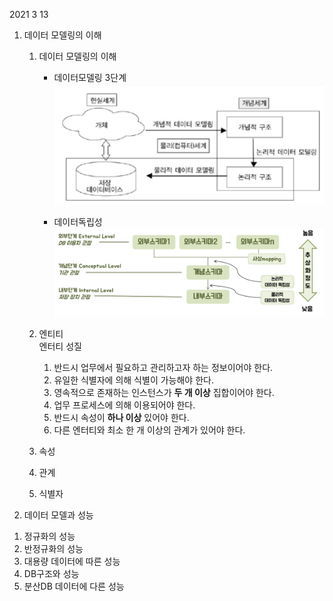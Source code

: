 2021 3 13

1. 데이터 모델링의 이해
    1) 데이터 모델링의 이해
        - 데이터모델링 3단계
        ![Data Modeling](/Image/data_modeling.png)

        - 데이터독립성 
        ![Data Modeling](/Image/databease_3Level.png)
   
    2) 엔티티  
        엔터티 성질
        1. 반드시 업무에서 필요하고 관리하고자 하는 정보이어야 한다.
        2. 유일한 식별자에 의해 식별이 가능해야 한다.
        3. 영속적으로 존재하는 인스턴스가 **두 개 이상** 집합이어야 한다.
        4. 업무 프로세스에 의해 이용되어야 한다.
        5. 반드시 속성이 **하나 이상** 있어야 한다.
        6. 다른 엔터티와 최소 한 개 이상의 관계가 있어야 한다.

    3) 속성

    4) 관계

    5) 식별자

2. 데이터 모델과 성능
  1) 정규화의 성능
  2) 반정규화의 성능
  3) 대용량 데이터에 따른 성능
  4) DB구조와 성능
  5) 분산DB 데이터에 다른 성능

